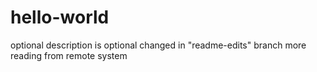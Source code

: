 # hello-world
optional description is optional
changed in "readme-edits" branch
more reading from remote system
